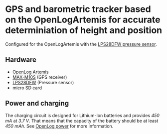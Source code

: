 # GPS and barometric tracker based on the OpenLogArtemis for accurate determiniation of height and position

Configured for the OpenLogArtemis with the [LPS28DFW pressure sensor](https://github.com/sparkfun/OpenLog_Artemis/pull/179).

## Hardware

* [OpenLog Artemis](https://www.sparkfun.com/products/19426)
* [MAX-M10S](https://www.sparkfun.com/products/18037) (GPS receiver)
* [LPS28DFW](https://www.sparkfun.com/products/21221) (Pressure sensor)
* micro SD card

## Power and charging

The charging circuit is designed for Lithium-Ion batteries and provides _450
mA_ at _3.7 V_. That means that the capacity of the battery should be at least
_450 mAh_. See [OpenLog power](https://learn.sparkfun.com/tutorials/openlog-artemis-hookup-guide/hardware-overview#power) for more information.
